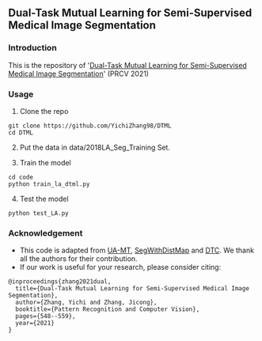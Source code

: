 ## Dual-Task Mutual Learning for Semi-Supervised Medical Image Segmentation

### Introduction

This is the repository of '[Dual-Task Mutual Learning for Semi-Supervised Medical Image Segmentation](https://arxiv.org/pdf/2103.04708v2.pdf)' (PRCV 2021) 



### Usage

1. Clone the repo
```
git clone https://github.com/YichiZhang98/DTML
cd DTML
```
2. Put the data in data/2018LA_Seg_Training Set.

3. Train the model
```
cd code
python train_la_dtml.py
```

4. Test the model
```
python test_LA.py
```


### Acknowledgement
* This code is adapted from [UA-MT](https://github.com/yulequan/UA-MT), [SegWithDistMap](https://github.com/JunMa11/SegWithDistMap) and [DTC](https://github.com/HiLab-git/DTC). We thank all the authors for their contribution. 
* If our work is useful for your research, please consider citing:

```
@inproceedings{zhang2021dual,
  title={Dual-Task Mutual Learning for Semi-Supervised Medical Image Segmentation},
  author={Zhang, Yichi and Zhang, Jicong},
  booktitle={Pattern Recognition and Computer Vision},
  pages={548--559},
  year={2021}
}
```

